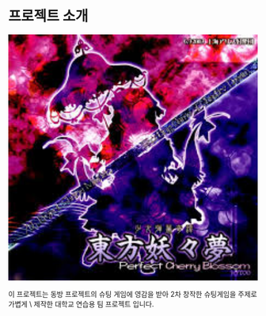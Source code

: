 # 프로젝트 소개

<img src="킹갓쭈대4조팀플/readme.jpg" alt="이미지 설명" width="600">

이 프로젝트는 동방 프로젝트의 슈팅 게임에 영감을 받아 2차 창작한 슈팅게임을 주제로 가볍게
\ 제작한 대학교 연습용 팀 프로젝트 입니다.

